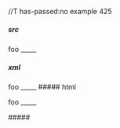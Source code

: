 //T has-passed:no
example 425
##### src
foo _____
##### xml
<?xml version="1.0" encoding="UTF-8"?>
<!DOCTYPE document SYSTEM "CommonMark.dtd">
<document xmlns="http://commonmark.org/xml/1.0">
  <paragraph>
    <text>foo _____</text>
  </paragraph>
</document>
##### html
<p>foo _____</p>
#####
